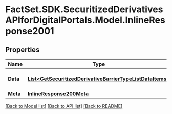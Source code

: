 # FactSet.SDK.SecuritizedDerivativesAPIforDigitalPortals.Model.InlineResponse2001

## Properties

Name | Type | Description | Notes
------------ | ------------- | ------------- | -------------
**Data** | [**List&lt;GetSecuritizedDerivativeBarrierTypeListDataItems&gt;**](GetSecuritizedDerivativeBarrierTypeListDataItems.md) | List of barrier types. | [optional] 
**Meta** | [**InlineResponse200Meta**](InlineResponse200Meta.md) |  | [optional] 

[[Back to Model list]](../README.md#documentation-for-models) [[Back to API list]](../README.md#documentation-for-api-endpoints) [[Back to README]](../README.md)

